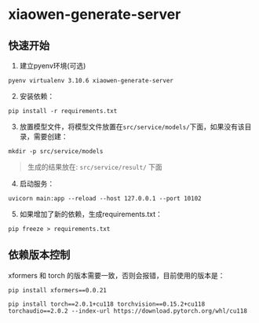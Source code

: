 # xiaowen-generate-server

## 快速开始

1. 建立pyenv环境(可选)

```shell
pyenv virtualenv 3.10.6 xiaowen-generate-server
```

2. 安装依赖：

```shell
pip install -r requirements.txt
```

3. 放置模型文件，将模型文件放置在`src/service/models/`下面，如果没有该目录，需要创建：

```shell
mkdir -p src/service/models
```

> 生成的结果放在: `src/service/result/` 下面

4. 启动服务：

```shell
uvicorn main:app --reload --host 127.0.0.1 --port 10102
```

5. 如果增加了新的依赖，生成requirements.txt：

```shell
pip freeze > requirements.txt
```

## 依赖版本控制
xformers 和 torch 的版本需要一致，否则会报错，目前使用的版本是：

```shell
pip install xformers==0.0.21

pip install torch==2.0.1+cu118 torchvision==0.15.2+cu118 torchaudio==2.0.2 --index-url https://download.pytorch.org/whl/cu118

```